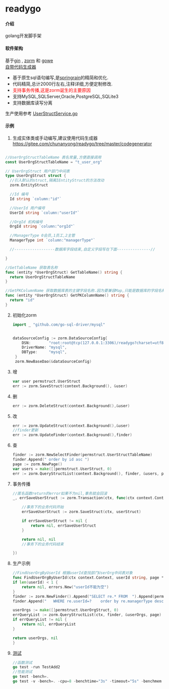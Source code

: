 # readygo

#### 介绍
golang开发脚手架

#### 软件架构
基于[gin](https://github.com/gin-gonic/gin)  ,  [zorm](ttps://gitee.com/chunanyong/zorm) 和 [gowe](https://gitee.com/chunanyong/gowe)  
[自带代码生成器](https://gitee.com/chunanyong/readygo/tree/master/codegenerator)    
* 基于原生sql语句编写,是[springrain](https://gitee.com/chunanyong/springrain)的精简和优化.
* 代码精简,总计2000行左右,注释详细,方便定制修改.  
* <font color=#FF0000>支持事务传播,这是zorm诞生的主要原因</font>
* 支持MySQL,SQLServer,Oracle,PostgreSQL,SQLite3
* 支持数据库读写分离

生产使用参考 [UserStructService.go](https://gitee.com/chunanyong/readygo/tree/master/permission/permservice)

#### 示例  

 1.  生成实体类或手动编写,建议使用代码生成器 https://gitee.com/chunanyong/readygo/tree/master/codegenerator
  ```go  

//UserOrgStructTableName 表名常量,方便直接调用
const UserOrgStructTableName = "t_user_org"

// UserOrgStruct 用户部门中间表
type UserOrgStruct struct {
	//引入默认的struct,隔离IEntityStruct的方法改动
	zorm.EntityStruct

	//Id 编号
	Id string `column:"id"`

	//UserId 用户编号
	UserId string `column:"userId"`

	//OrgId 机构编号
	OrgId string `column:"orgId"`

	//ManagerType 0会员,1员工,2主管
	ManagerType int `column:"managerType"`

	//------------------数据库字段结束,自定义字段写在下面---------------//

}

//GetTableName 获取表名称
func (entity *UserOrgStruct) GetTableName() string {
	return UserOrgStructTableName
}

//GetPKColumnName 获取数据库表的主键字段名称.因为要兼容Map,只能是数据库的字段名称.
func (entity *UserOrgStruct) GetPKColumnName() string {
	return "id"
}

  ```  
2.  初始化zorm

    ```go
    import _ "github.com/go-sql-driver/mysql"


    dataSourceConfig := zorm.DataSourceConfig{
		DSN:        "root:root@tcp(127.0.0.1:3306)/readygo?charset=utf8&parseTime=true",
		DriverName: "mysql",
		DBType:     "mysql",
     }
     zorm.NewBaseDao(&dataSourceConfig)
    ```  
3.  增
    ```go
    var user permstruct.UserStruct
    err := zorm.SaveStruct(context.Background(), &user)
    ```
4.  删
    ```go
    err := zorm.DeleteStruct(context.Background(),&user)
    ```
  
5.  改
    ```go
    err := zorm.UpdateStruct(context.Background(),&user)
    //finder更新
    err := zorm.UpdateFinder(context.Background(),finder)
    ```
6.  查
    ```go
	finder := zorm.NewSelectFinder(permstruct.UserStructTableName)
	finder.Append(" order by id asc ")
	page := zorm.NewPage()
	var users = make([]permstruct.UserStruct, 0)
	err := zorm.QueryStructList(context.Background(), finder, &users, page)
    ```
7.  事务传播
    ```go
    //匿名函数return的error如果不为nil,事务就会回滚
	_, errSaveUserStruct := zorm.Transaction(ctx, func(ctx context.Context) (interface{}, error) {

		//事务下的业务代码开始
		errSaveUserStruct := zorm.SaveStruct(ctx, userStruct)

		if errSaveUserStruct != nil {
			return nil, errSaveUserStruct
		}

		return nil, nil
		//事务下的业务代码结束

	})
    ```
8.  生产示例
    ```go    
    //FindUserOrgByUserId 根据userId查找部门UserOrg中间表对象
    func FindUserOrgByUserId(ctx context.Context, userId string, page *zorm.Page) ([]permstruct.UserOrgStruct, error) {
	if len(userId) < 1 {
		return nil, errors.New("userId不能为空")
	}
	finder := zorm.NewFinder().Append("SELECT re.* FROM  ").Append(permstruct.UserOrgStructTableName).Append(" re ")
	finder.Append("   WHERE re.userId=?    order by re.managerType desc   ", userId)

	userOrgs := make([]permstruct.UserOrgStruct, 0)
	errQueryList := zorm.QueryStructList(ctx, finder, &userOrgs, page)
	if errQueryList != nil {
		return nil, errQueryList
	}

	return userOrgs, nil
    }
    ```  

9.  [测试](https://www.jianshu.com/p/1adc69468b6f)
    ```go 
    //函数测试
    go test -run TestAdd2
    //性能测试
    go test -bench=.
    go test -v -bench=. -cpu=8 -benchtime="3s" -timeout="5s" -benchmem
    ```

